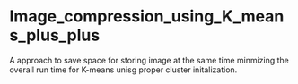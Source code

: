 # Image_compression_using_K_means_plus_plus
A approach to save space for storing image at the same time minmizing the overall run time for K-means unisg proper cluster initalization.
